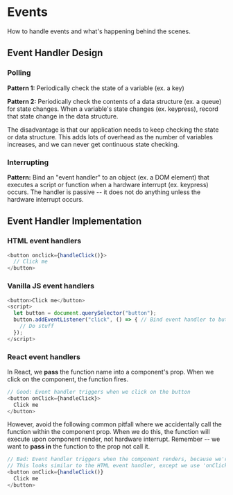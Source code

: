 # Events
How to handle events and what's happening behind the scenes. 

## Event Handler Design
### Polling
<b>Pattern 1:</b> Periodically check the state of a variable (ex. a key)

<b>Pattern 2:</b> Periodically check the contents of a data structure (ex. a queue) for state changes. When a variable's state changes (ex. keypress), record that state change in the data structure.

The disadvantage is that our application needs to keep checking the state or data structure. This adds lots of overhead as the number of variables increases, and we can never get continuous state checking.

### Interrupting
<b>Pattern:</b> Bind an "event handler" to an object (ex. a DOM element) that executes a script or function when a hardware interrupt (ex. keypress) occurs. The handler is passive -- it does not do anything unless the hardware interrupt occurs. 


## Event Handler Implementation
### HTML event handlers
```javascript
<button onclick={handleClick()}>
  // Click me
</button> 
```

### Vanilla JS event handlers
```javascript
<button>Click me</button>
<script>
  let button = document.querySelector("button"); 
  button.addEventListener("click", () => { // Bind event handler to button
    // Do stuff
  });
</script>
```

### React event handlers
In React, we <b>pass</b> the function name into a component's prop. When we click on the component, the function fires. 
```javascript
// Good: Event handler triggers when we click on the button
<button onClick={handleClick}>
  Click me
</button>
```

However, avoid the following common pitfall where we accidentally call the function within the component prop. When we do this, the function will execute upon component render, not hardware interrupt. Remember -- we want to <b>pass in</b> the function to the prop not call it.
```javascript
// Bad: Event handler triggers when the component renders, because we're calling the function in the prop. 
// This looks similar to the HTML event handler, except we use 'onClick' instead of 'onclick'. 
<button onClick={handleClick()}
  Click me
</button>
```

